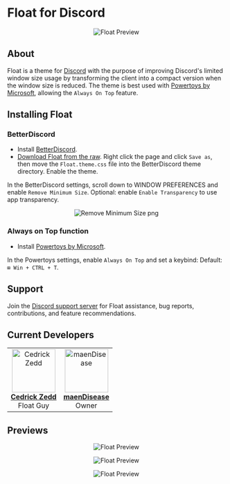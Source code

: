 # Float for Discord
<p align="center">
  <img src="https://i.imgur.com/DReYSHI.jpg" alt="Float Preview"/>
</p>

## About

Float is a theme for [Discord](https://discord.com/) with the purpose of improving Discord's limited window size usage by transforming the client into a compact version when the window size is reduced. The theme is best used with [Powertoys by Microsoft](https://github.com/microsoft/PowerToys#microsoft-powertoys), allowing the `Always On Top` feature.

## Installing Float

### BetterDiscord
- Install [BetterDiscord](https://betterdiscord.app/).
- [Download Float from the raw](https://cedrickzedd.github.io/Float/Float.theme.css). Right click the page and click `Save as`, then move the `Float.theme.css` file into the BetterDiscord theme directory. Enable the theme.

In the BetterDiscord settings, scroll down to WINDOW PREFERENCES and enable `Remove Minimum Size`. Optional: enable `Enable Transparency` to use app transparency.

<p align="center">
  <img src="https://i.imgur.com/l292lJE.png" alt="Remove Minimum Size png"/>
</p>

### Always on Top function
- Install [Powertoys by Microsoft](https://github.com/microsoft/PowerToys#microsoft-powertoys).

In the Powertoys settings, enable `Always On Top` and set a keybind: Default: `⊞ Win + CTRL + T`.

## Support

Join the [Discord support server](https://discord.gg/BpwYF5UyHu) for Float assistance, bug reports, contributions, and feature recommendations.

## Current Developers

<table>
<tr>
<td align="center">
    <img src="https://avatars.githubusercontent.com/u/73869003?v=4" width="100px;" alt="Cedrick Zedd"/><br />
    <a href="https://github.com/cedrickzedd" target="_blank" rel="noreferrer noopener"><strong>Cedrick Zedd</strong></a><br />Float Guy</a>
</td>
<td align="center">
    <img src="https://avatars.githubusercontent.com/u/90428263?v=4" width="100px;" alt="maenDisease"/><br />
    <a href="https://github.com/maenDisease" target="_blank" rel="noreferrer noopener"><strong>maenDisease</strong></a><br />Owner</a>
</td>
</tr>
</table>

## Previews

<p align="center">
  <img src="https://i.ibb.co/p6T6CzB/float-Preview-small-2.gif" alt="Float Preview"/>
</p>

<p align="center">
  <img src="https://i.imgur.com/U5tJYqa.png" alt="Float Preview"/>
</p>

<p align="center">
  <img src="https://i.imgur.com/FOeRskS.png" alt="Float Preview"/>
</p>
